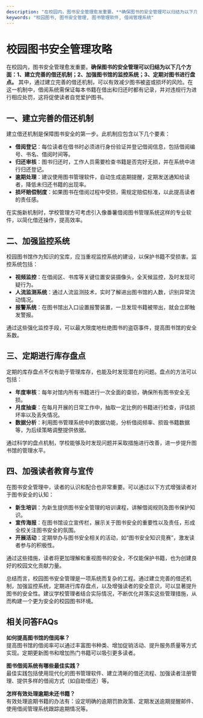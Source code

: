 ```yaml
---
description: "在校园内，图书安全管理愈发重要。**确保图书的安全管理可以归结为以下几个方面：1、建立完善的借还机制；2、加强图书馆的监控系统；3、定期对图书进行盘点。** 其中，通过建立完善的借还机制，可以有效减少图书被盗或损坏的风险。在这一机制中，借阅系统需保证每本书籍在借出和归还时都有记录，并对违规行为进行相应处罚，这将促使读者自觉爱护图书。"
keywords: "校园图书, 图书安全管理, 图书管理软件, 借阅管理系统"
---
```

# 校园图书安全管理攻略

在校园内，图书安全管理愈发重要。**确保图书的安全管理可以归结为以下几个方面：1、建立完善的借还机制；2、加强图书馆的监控系统；3、定期对图书进行盘点。** 其中，通过建立完善的借还机制，可以有效减少图书被盗或损坏的风险。在这一机制中，借阅系统需保证每本书籍在借出和归还时都有记录，并对违规行为进行相应处罚，这将促使读者自觉爱护图书。

## 一、建立完善的借还机制

建立借还机制是保障图书安全的第一步。此机制应包含以下几个要素：

- **借阅登记**：每位读者在借书时必须进行身份验证并登记借阅信息，包括借阅编号、书名、借阅时间等。
- **归还审核**：图书归还时，工作人员需要检查书籍是否完好无损，并在系统中进行归还登记。
- **逾期处理**：建议使用图书管理软件，自动生成逾期提醒，定期发送通知给读者，降低未归还书籍的出现率。
- **损坏赔偿制度**：如果图书在借阅过程中受损，需规定赔偿标准，以此提高读者的责任感。

在实施新机制时，学校管理方可考虑引入像番薯借阅图书管理系统这样的专业软件，以简化借还操作，提高效率。

## 二、加强监控系统

校园图书馆作为知识的宝库，应当重视监控系统的建设，以保护书籍不受损害。监控系统包括：

- **视频监控**：在借阅区、书库等关键位置安装摄像头，全天候监控，及时发现可疑行为。
- **人流监测系统**：通过人流监测技术，实时了解进出图书馆的人数，识别异常流动情况。
- **报警系统**：在图书馆出入口设置报警装置，一旦发现书籍被带出，就会立即触发警报。

通过这些强化监控手段，可以最大限度地杜绝图书的盗窃事件，提高图书馆的安全系数。

## 三、定期进行库存盘点

定期的库存盘点不仅有助于管理库存，也能及时发现潜在的问题。盘点的方法可以包括：

- **年度审核**：每年对馆内所有书籍进行一次全面的查验，确保所有图书安全无损。
- **月度抽查**：在每月开展的日常工作中，抽取一定比例的书籍进行检查，评估损坏率以及丢失情况。
- **数据分析**：利用图书管理系统中的数据功能，分析借阅频率、损毁书籍数据等，为后续策略调整提供依据。

通过科学的盘点机制，学校能够及时发现问题并采取措施进行改善，进一步提升图书馆的管理水平。

## 四、加强读者教育与宣传

在图书安全管理中，读者的认识和配合也非常重要。可以通过以下方式增强读者对于图书安全的认知：

- **新生培训**：为新生提供图书安全管理的培训课程，讲解借阅规则及图书保护知识。
- **宣传海报**：在图书馆设立宣传栏，展示关于图书安全的重要性以及责任，形成全校关注图书安全的氛围。
- **开展活动**：定期举办与图书安全相关的活动，如“图书安全知识竞赛”，激发读者参与的积极性。

通过这些措施，读者将更加理解和重视图书的安全，不仅能保护书籍，也为创建良好的校园文化贡献力量。

总结而言，校园图书安全管理是一项系统而复杂的工程。通过建立完善的借还机制，加强监控系统，定期进行库存盘点，以及增强读者的安全意识，可以显著提升图书的安全性。建议学校管理者结合实际情况，不断优化并落实这些管理措施，从而构建一个更为安全的校园图书环境。

## 相关问答FAQs

**如何提高图书馆的借阅率？**  
提高图书馆的借阅率可以通过丰富图书种类、增加促销活动、提升服务质量等方式实现。定期更新图书和增加热门书籍可以吸引更多读者。

**图书借阅系统有哪些最佳实践？**  
最佳实践包括使用现代化的图书管理软件、建立清晰的借还流程、加强读者注册管理、提供多样的借阅方式（如自助借还）等。

**怎样有效处理逾期未还书籍？**  
有效处理逾期书籍的办法有：设定明确的逾期罚款政策、定期发送逾期提醒邮件、使用借阅管理系统跟踪逾期情况等。
